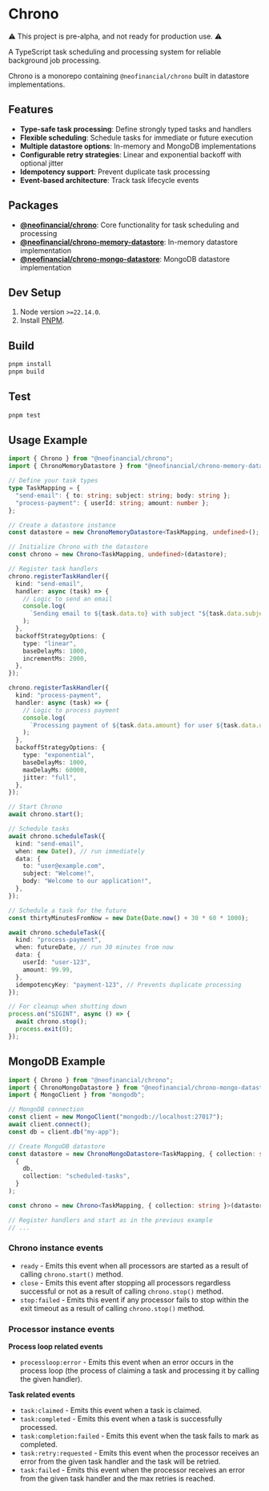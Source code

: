 # Chrono

⚠️ This project is pre-alpha, and not ready for production use. ⚠️

A TypeScript task scheduling and processing system for reliable background job processing.

Chrono is a monorepo containing `@neofinancial/chrono` built in datastore implementations.

## Features

- **Type-safe task processing**: Define strongly typed tasks and handlers
- **Flexible scheduling**: Schedule tasks for immediate or future execution
- **Multiple datastore options**: In-memory and MongoDB implementations
- **Configurable retry strategies**: Linear and exponential backoff with optional jitter
- **Idempotency support**: Prevent duplicate task processing
- **Event-based architecture**: Track task lifecycle events

## Packages

- **[@neofinancial/chrono](packages/chrono-core)**: Core functionality for task scheduling and processing
- **[@neofinancial/chrono-memory-datastore](packages/chrono-memory-datastore)**: In-memory datastore implementation
- **[@neofinancial/chrono-mongo-datastore](packages/chrono-mongo-datastore)**: MongoDB datastore implementation

## Dev Setup

1. Node version `>=22.14.0`.
1. Install [PNPM](https://pnpm.io/installation#using-corepack).

## Build

```sh
pnpm install
pnpm build
```

## Test

```sh
pnpm test
```

## Usage Example

```typescript
import { Chrono } from "@neofinancial/chrono";
import { ChronoMemoryDatastore } from "@neofinancial/chrono-memory-datastore";

// Define your task types
type TaskMapping = {
  "send-email": { to: string; subject: string; body: string };
  "process-payment": { userId: string; amount: number };
};

// Create a datastore instance
const datastore = new ChronoMemoryDatastore<TaskMapping, undefined>();

// Initialize Chrono with the datastore
const chrono = new Chrono<TaskMapping, undefined>(datastore);

// Register task handlers
chrono.registerTaskHandler({
  kind: "send-email",
  handler: async (task) => {
    // Logic to send an email
    console.log(
      `Sending email to ${task.data.to} with subject "${task.data.subject}"`
    );
  },
  backoffStrategyOptions: {
    type: "linear",
    baseDelayMs: 1000,
    incrementMs: 2000,
  },
});

chrono.registerTaskHandler({
  kind: "process-payment",
  handler: async (task) => {
    // Logic to process payment
    console.log(
      `Processing payment of ${task.data.amount} for user ${task.data.userId}`
    );
  },
  backoffStrategyOptions: {
    type: "exponential",
    baseDelayMs: 1000,
    maxDelayMs: 60000,
    jitter: "full",
  },
});

// Start Chrono
await chrono.start();

// Schedule tasks
await chrono.scheduleTask({
  kind: "send-email",
  when: new Date(), // run immediately
  data: {
    to: "user@example.com",
    subject: "Welcome!",
    body: "Welcome to our application!",
  },
});

// Schedule a task for the future
const thirtyMinutesFromNow = new Date(Date.now() + 30 * 60 * 1000);

await chrono.scheduleTask({
  kind: "process-payment",
  when: futureDate, // run 30 minutes from now
  data: {
    userId: "user-123",
    amount: 99.99,
  },
  idempotencyKey: "payment-123", // Prevents duplicate processing
});

// For cleanup when shutting down
process.on("SIGINT", async () => {
  await chrono.stop();
  process.exit(0);
});
```

## MongoDB Example

```typescript
import { Chrono } from "@neofinancial/chrono";
import { ChronoMongoDatastore } from "@neofinancial/chrono-mongo-datastore";
import { MongoClient } from "mongodb";

// MongoDB connection
const client = new MongoClient("mongodb://localhost:27017");
await client.connect();
const db = client.db("my-app");

// Create MongoDB datastore
const datastore = new ChronoMongoDatastore<TaskMapping, { collection: string }>(
  {
    db,
    collection: "scheduled-tasks",
  }
);

const chrono = new Chrono<TaskMapping, { collection: string }>(datastore);

// Register handlers and start as in the previous example
// ...
```

### Chrono instance events

- `ready` - Emits this event when all processors are started as a result of calling `chrono.start()` method.
- `close` - Emits this event after stopping all processors regardless successful or not as a result of calling `chrono.stop()` method.
- `stop:failed` - Emits this event if any processor fails to stop within the exit timeout as a result of calling `chrono.stop()` method.

### Processor instance events

**Process loop related events**
- `processloop:error` - Emits this event when an error occurs in the process loop (the process of claiming a task and processing it by calling the given handler).

**Task related events**
- `task:claimed` - Emits this event when a task is claimed.
- `task:completed` - Emits this event when a task is successfully processed.
- `task:completion:failed` -  Emits this event when the task fails to mark as completed.
- `task:retry:requested` - Emits this event when the processor receives an error from the given task handler and the task will be retried.
- `task:failed` - Emits this event when the processor receives an error from the given task handler and the max retries is reached.
